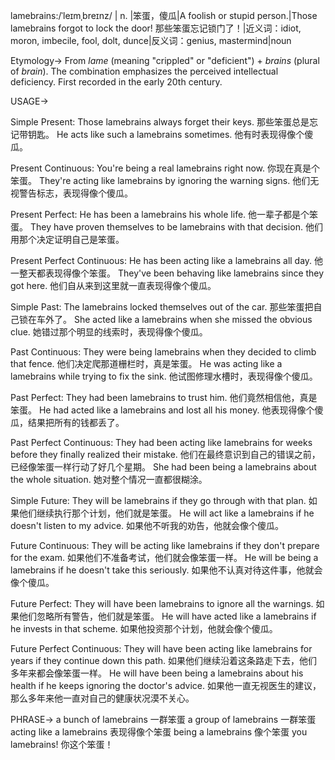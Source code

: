lamebrains:/ˈleɪmˌbreɪnz/
| n. |笨蛋，傻瓜|A foolish or stupid person.|Those lamebrains forgot to lock the door! 那些笨蛋忘记锁门了！|近义词：idiot, moron, imbecile, fool, dolt, dunce|反义词：genius, mastermind|noun

Etymology->
From *lame* (meaning "crippled" or "deficient") + *brains* (plural of *brain*).  The combination emphasizes the perceived intellectual deficiency.  First recorded in the early 20th century.


USAGE->

Simple Present:
Those lamebrains always forget their keys. 那些笨蛋总是忘记带钥匙。
He acts like such a lamebrains sometimes. 他有时表现得像个傻瓜。

Present Continuous:
You're being a real lamebrains right now. 你现在真是个笨蛋。
They're acting like lamebrains by ignoring the warning signs. 他们无视警告标志，表现得像个傻瓜。

Present Perfect:
He has been a lamebrains his whole life. 他一辈子都是个笨蛋。
They have proven themselves to be lamebrains with that decision. 他们用那个决定证明自己是笨蛋。


Present Perfect Continuous:
He has been acting like a lamebrains all day. 他一整天都表现得像个笨蛋。
They've been behaving like lamebrains since they got here.  他们自从来到这里就一直表现得像个傻瓜。


Simple Past:
The lamebrains locked themselves out of the car. 那些笨蛋把自己锁在车外了。
She acted like a lamebrains when she missed the obvious clue. 她错过那个明显的线索时，表现得像个傻瓜。


Past Continuous:
They were being lamebrains when they decided to climb that fence. 他们决定爬那道栅栏时，真是笨蛋。
He was acting like a lamebrains while trying to fix the sink. 他试图修理水槽时，表现得像个傻瓜。


Past Perfect:
They had been lamebrains to trust him. 他们竟然相信他，真是笨蛋。
He had acted like a lamebrains and lost all his money.  他表现得像个傻瓜，结果把所有的钱都丢了。

Past Perfect Continuous:
They had been acting like lamebrains for weeks before they finally realized their mistake. 他们在最终意识到自己的错误之前，已经像笨蛋一样行动了好几个星期。
She had been being a lamebrains about the whole situation. 她对整个情况一直都很糊涂。


Simple Future:
They will be lamebrains if they go through with that plan. 如果他们继续执行那个计划，他们就是笨蛋。
He will act like a lamebrains if he doesn't listen to my advice. 如果他不听我的劝告，他就会像个傻瓜。


Future Continuous:
They will be acting like lamebrains if they don't prepare for the exam. 如果他们不准备考试，他们就会像笨蛋一样。
He will be being a lamebrains if he doesn't take this seriously. 如果他不认真对待这件事，他就会像个傻瓜。


Future Perfect:
They will have been lamebrains to ignore all the warnings.  如果他们忽略所有警告，他们就是笨蛋。
He will have acted like a lamebrains if he invests in that scheme. 如果他投资那个计划，他就会像个傻瓜。


Future Perfect Continuous:
They will have been acting like lamebrains for years if they continue down this path. 如果他们继续沿着这条路走下去，他们多年来都会像笨蛋一样。
He will have been being a lamebrains about his health if he keeps ignoring the doctor's advice. 如果他一直无视医生的建议，那么多年来他一直对自己的健康状况漠不关心。


PHRASE->
a bunch of lamebrains  一群笨蛋
a group of lamebrains 一群笨蛋
acting like a lamebrains 表现得像个笨蛋
being a lamebrains 像个笨蛋
you lamebrains! 你这个笨蛋！

